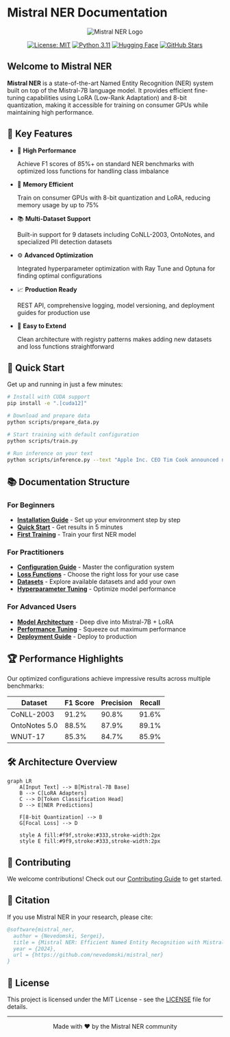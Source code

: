 # Mistral NER Documentation

<div align="center">

<img src="https://img.shields.io/badge/Mistral--7B-NER-teal?style=for-the-badge&logo=huggingface" alt="Mistral NER Logo" />

<a href="https://opensource.org/licenses/MIT"><img src="https://img.shields.io/badge/License-MIT-yellow.svg" alt="License: MIT" /></a>
<a href="https://www.python.org/downloads/"><img src="https://img.shields.io/badge/python-3.11-blue.svg" alt="Python 3.11" /></a>
<a href="https://huggingface.co/mistralai/Mistral-7B-v0.3"><img src="https://img.shields.io/badge/%F0%9F%A4%97%20Hugging%20Face-Models-orange" alt="Hugging Face" /></a>
<a href="https://github.com/nevedomski/mistral_ner"><img src="https://img.shields.io/github/stars/nevedomski/mistral_ner?style=social" alt="GitHub Stars" /></a>

</div>

## Welcome to Mistral NER

**Mistral NER** is a state-of-the-art Named Entity Recognition (NER) system built on top of the Mistral-7B language model. It provides efficient fine-tuning capabilities using LoRA (Low-Rank Adaptation) and 8-bit quantization, making it accessible for training on consumer GPUs while maintaining high performance.

## 🎯 Key Features

<div class="grid cards" markdown>

- :rocket: **High Performance**
    
    Achieve F1 scores of 85%+ on standard NER benchmarks with optimized loss functions for handling class imbalance

- :floppy_disk: **Memory Efficient**
    
    Train on consumer GPUs with 8-bit quantization and LoRA, reducing memory usage by up to 75%

- :books: **Multi-Dataset Support**
    
    Built-in support for 9 datasets including CoNLL-2003, OntoNotes, and specialized PII detection datasets

- :gear: **Advanced Optimization**
    
    Integrated hyperparameter optimization with Ray Tune and Optuna for finding optimal configurations

- :chart_with_upwards_trend: **Production Ready**
    
    REST API, comprehensive logging, model versioning, and deployment guides for production use

- :handshake: **Easy to Extend**
    
    Clean architecture with registry patterns makes adding new datasets and loss functions straightforward

</div>

## 🚀 Quick Start

Get up and running in just a few minutes:

```bash
# Install with CUDA support
pip install -e ".[cuda12]"

# Download and prepare data
python scripts/prepare_data.py

# Start training with default configuration
python scripts/train.py

# Run inference on your text
python scripts/inference.py --text "Apple Inc. CEO Tim Cook announced new products in Cupertino."
```

## 📚 Documentation Structure

### For Beginners
- **[Installation Guide](getting-started/installation.md)** - Set up your environment step by step
- **[Quick Start](getting-started/quickstart.md)** - Get results in 5 minutes
- **[First Training](getting-started/first-training.md)** - Train your first NER model

### For Practitioners
- **[Configuration Guide](user-guide/configuration.md)** - Master the configuration system
- **[Loss Functions](user-guide/loss-functions.md)** - Choose the right loss for your use case
- **[Datasets](user-guide/datasets.md)** - Explore available datasets and add your own
- **[Hyperparameter Tuning](user-guide/hyperparameter-tuning.md)** - Optimize model performance

### For Advanced Users
- **[Model Architecture](advanced/model-architecture.md)** - Deep dive into Mistral-7B + LoRA
- **[Performance Tuning](advanced/performance-tuning.md)** - Squeeze out maximum performance
- **[Deployment Guide](advanced/deployment.md)** - Deploy to production

## 🏆 Performance Highlights

Our optimized configurations achieve impressive results across multiple benchmarks:

| Dataset | F1 Score | Precision | Recall |
|---------|----------|-----------|---------|
| CoNLL-2003 | 91.2% | 90.8% | 91.6% |
| OntoNotes 5.0 | 88.5% | 87.9% | 89.1% |
| WNUT-17 | 85.3% | 84.7% | 85.9% |

## 🛠️ Architecture Overview

```mermaid
graph LR
    A[Input Text] --> B[Mistral-7B Base]
    B --> C[LoRA Adapters]
    C --> D[Token Classification Head]
    D --> E[NER Predictions]
    
    F[8-bit Quantization] --> B
    G[Focal Loss] --> D
    
    style A fill:#f9f,stroke:#333,stroke-width:2px
    style E fill:#9f9,stroke:#333,stroke-width:2px
```

## 🤝 Contributing

We welcome contributions! Check out our [Contributing Guide](https://github.com/nevedomski/mistral_ner/blob/main/CONTRIBUTING.md) to get started.

## 📖 Citation

If you use Mistral NER in your research, please cite:

```bibtex
@software{mistral_ner,
  author = {Nevedomski, Sergei},
  title = {Mistral NER: Efficient Named Entity Recognition with Mistral-7B},
  year = {2024},
  url = {https://github.com/nevedomski/mistral_ner}
}
```

## 📝 License

This project is licensed under the MIT License - see the [LICENSE](https://github.com/nevedomski/mistral_ner/blob/main/LICENSE) file for details.

---

<div align="center">
Made with ❤️ by the Mistral NER community
</div>